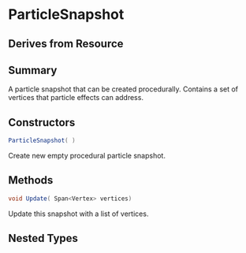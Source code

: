 # ParticleSnapshot

## Derives from Resource

## Summary

A particle snapshot that can be created procedurally.
Contains a set of vertices that particle effects can address.
## Constructors

```c#
ParticleSnapshot( ) 
```
Create new empty procedural particle snapshot.
## Methods

```c#
void Update( Span<Vertex> vertices) 
```
Update this snapshot with a list of vertices.
## Nested Types


